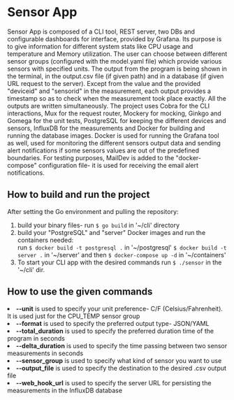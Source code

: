 # Sensor App
Sensor App is composed of a CLI tool, REST server, two DBs and configurable dashboards
for interface, provided by Grafana. Its purpose is to give
information for different system stats like CPU usage and temperature and Memory utilization.
The user can choose between different sensor groups (configured with the model.yaml
file) which provide various sensors with specified units. The output from the program is
being shown in the terminal, in the output.csv file (if given path) and in a database (if
given URL request to the server). Except from the value and the provided "deviceid" and "sensorid"
in the measurement, each output provides a timestamp so as to check when the
measurement took place exactly. All the outputs are written simultaneously.
The project uses Cobra for the CLI interactions, Mux for the request router, Mockery for mocking, 
Ginkgo and Gomega for the unit tests, PostgreSQL for
keeping the different devices and sensors, InfluxDB for the measurements and Docker for
building and running the database images. Docker is used for running the Grafana tool as well,
used for monitoring the different sensors output data and sending alert notifications if some
sensors values are out of the predefined boundaries.
For testing purposes, MailDev is added to the "docker-compose" configuration file- it is used for 
receiving the email alert notifications.
## How to build and run the project
After setting the Go environment and pulling the repository:  
1) build your binary files- run `$ go build` in '~/cli' directory  
2) build your "PostgreSQL" and "server" Docker images and run the containers needed:  
run `$ docker build -t postgresql .` in '\~/postgresql' `$ docker build -t server .` in '\~/server' and then `$ docker-compose up -d` in '~/containers'  
3) To start your CLI app with the desired commands run `$ ./sensor` in the '~/cli' dir.
## How to use the given commands  
<li><b>--unit</b> is used to specify your unit preference- C/F (Celsius/Fahrenheit). It is used just for the CPU_TEMP sensor group</li>
<li><b>--format</b> is used to specify the preferred output type- JSON/YAML</li>
<li><b>--total_duration</b> is used to specify the preferred duration time of the program in seconds</li>
<li><b>--delta_duration</b> is used to specify the time passing between two sensor measurements in seconds</li>
<li><b>--sensor_group</b> is used to specify what kind of sensor you want to use</li>
<li><b>--output_file</b> is used to specify the destination to the desired .csv output file</li>
<li><b>--web_hook_url</b> is used to specify the server URL for persisting the measurements in the InfluxDB database</li>
